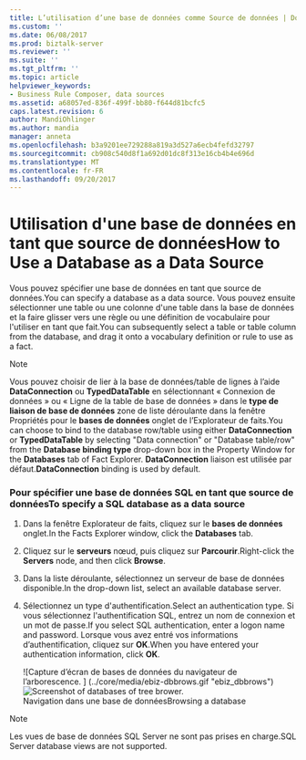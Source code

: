 ```yaml
---
title: L’utilisation d’une base de données comme Source de données | Documents Microsoft
ms.custom: ''
ms.date: 06/08/2017
ms.prod: biztalk-server
ms.reviewer: ''
ms.suite: ''
ms.tgt_pltfrm: ''
ms.topic: article
helpviewer_keywords:
- Business Rule Composer, data sources
ms.assetid: a68057ed-836f-499f-bb80-f644d81bcfc5
caps.latest.revision: 6
author: MandiOhlinger
ms.author: mandia
manager: anneta
ms.openlocfilehash: b3a9201ee729288a819a3d527a6ecb4fefd32797
ms.sourcegitcommit: cb908c540d8f1a692d01dc8f313e16cb4b4e696d
ms.translationtype: MT
ms.contentlocale: fr-FR
ms.lasthandoff: 09/20/2017
---
```

# <a name="how-to-use-a-database-as-a-data-source"></a><span data-ttu-id="da718-102">Utilisation d'une base de données en tant que source de données</span><span class="sxs-lookup"><span data-stu-id="da718-102">How to Use a Database as a Data Source</span></span>
<span data-ttu-id="da718-103">Vous pouvez spécifier une base de données en tant que source de données.</span><span class="sxs-lookup"><span data-stu-id="da718-103">You can specify a database as a data source.</span></span> <span data-ttu-id="da718-104">Vous pouvez ensuite sélectionner une table ou une colonne d'une table dans la base de données et la faire glisser vers une règle ou une définition de vocabulaire pour l'utiliser en tant que fait.</span><span class="sxs-lookup"><span data-stu-id="da718-104">You can subsequently select a table or table column from the database, and drag it onto a vocabulary definition or rule to use as a fact.</span></span>  
  
> [!NOTE]
>  <span data-ttu-id="da718-105">Vous pouvez choisir de lier à la base de données/table de lignes à l’aide **DataConnection** ou **TypedDataTable** en sélectionnant « Connexion de données » ou « Ligne de la table de base de données » dans le **type de liaison de base de données**  zone de liste déroulante dans la fenêtre Propriétés pour le **bases de données** onglet de l’Explorateur de faits.</span><span class="sxs-lookup"><span data-stu-id="da718-105">You can choose to bind to the database row/table using either **DataConnection** or **TypedDataTable** by selecting "Data connection" or "Database table/row" from the **Database binding type** drop-down box in the Property Window for the **Databases** tab of Fact Explorer.</span></span> <span data-ttu-id="da718-106">**DataConnection** liaison est utilisée par défaut.</span><span class="sxs-lookup"><span data-stu-id="da718-106">**DataConnection** binding is used by default.</span></span>  
  
### <a name="to-specify-a-sql-database-as-a-data-source"></a><span data-ttu-id="da718-107">Pour spécifier une base de données SQL en tant que source de données</span><span class="sxs-lookup"><span data-stu-id="da718-107">To specify a SQL database as a data source</span></span>  
  
1.  <span data-ttu-id="da718-108">Dans la fenêtre Explorateur de faits, cliquez sur le **bases de données** onglet.</span><span class="sxs-lookup"><span data-stu-id="da718-108">In the Facts Explorer window, click the **Databases** tab.</span></span>  
  
2.  <span data-ttu-id="da718-109">Cliquez sur le **serveurs** nœud, puis cliquez sur **Parcourir**.</span><span class="sxs-lookup"><span data-stu-id="da718-109">Right-click the **Servers** node, and then click **Browse**.</span></span>  
  
3.  <span data-ttu-id="da718-110">Dans la liste déroulante, sélectionnez un serveur de base de données disponible.</span><span class="sxs-lookup"><span data-stu-id="da718-110">In the drop-down list, select an available database server.</span></span>  
  
4.  <span data-ttu-id="da718-111">Sélectionnez un type d'authentification.</span><span class="sxs-lookup"><span data-stu-id="da718-111">Select an authentication type.</span></span> <span data-ttu-id="da718-112">Si vous sélectionnez l'authentification SQL, entrez un nom de connexion et un mot de passe.</span><span class="sxs-lookup"><span data-stu-id="da718-112">If you select SQL authentication, enter a logon name and password.</span></span> <span data-ttu-id="da718-113">Lorsque vous avez entré vos informations d’authentification, cliquez sur **OK**.</span><span class="sxs-lookup"><span data-stu-id="da718-113">When you have entered your authentication information, click **OK**.</span></span>  
  
     <span data-ttu-id="da718-114">![Capture d’écran de bases de données du navigateur de l’arborescence. ] (../core/media/ebiz-dbbrows.gif "ebiz_dbbrows")</span><span class="sxs-lookup"><span data-stu-id="da718-114">![Screenshot of databases of tree brower.](../core/media/ebiz-dbbrows.gif "ebiz_dbbrows")</span></span>  
<span data-ttu-id="da718-115">Navigation dans une base de données</span><span class="sxs-lookup"><span data-stu-id="da718-115">Browsing a database</span></span>  
  
> [!NOTE]
>  <span data-ttu-id="da718-116">Les vues de base de données SQL Server ne sont pas prises en charge.</span><span class="sxs-lookup"><span data-stu-id="da718-116">SQL Server database views are not supported.</span></span>